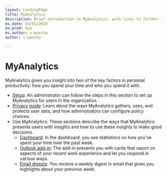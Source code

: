```yaml
---
layout: LandingPage
title: MyAnalytics
description: Brief introduction to MyAnalytics, with links to further information. 
ms.date: 03/01/2018
ms.prod: mya
ms.author: v-pascha
author: v-pascha

---
```

# MyAnalytics

MyAnalytics gives you insight into two of the key factors in personal productivity: how you spend your time and who you spend it with.

<ul>
  <li><a href="~/myanalytics/setup/Mya-setup-checklist.md">Setup</a>: An administrator can follow the steps in this section to set up MyAnalytics for users in the organization.</li>
  <li><a href="~/myanalytics/overview/Privacy-Guide.md">Privacy guide</a>: Learn about the ways MyAnalytics gathers, uses, and protects user data, and how administrators can configure policy choices.</li> 
  <li>Use MyAnalytics: These sections describe the ways that MyAnalytics presents users with insights and how to use these insights to make good decisions.
  <ul>
    <li><a href="~/myanalytics/use/dashboard.md">Dashboard</a>: In the dashboard, you see statistincs on how you've spent your time over the past week.</li>
    <li><a href="~/myanalytics/use/add-in.md">Outlook add-in</a>: The add-in presents you with cards that report on aspects of your recent work experience and let you respond in various ways.</li>
    <li><a href="~/myanalytics/use/email-digests.md">Email digests</a>: You receive a weekly digest in email that gives you highlights about your previous week. 
    </li>
  </ul>
</ul>
